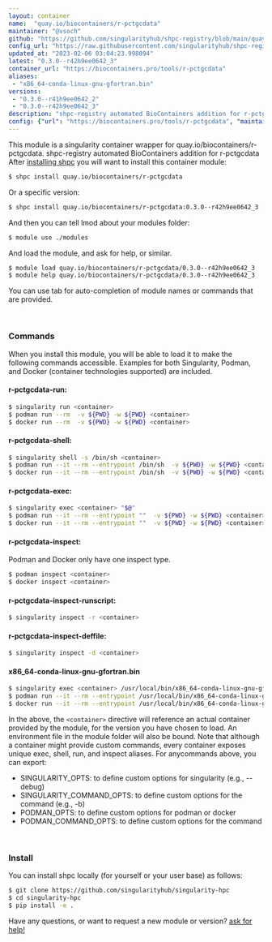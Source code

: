 ```yaml
---
layout: container
name:  "quay.io/biocontainers/r-pctgcdata"
maintainer: "@vsoch"
github: "https://github.com/singularityhub/shpc-registry/blob/main/quay.io/biocontainers/r-pctgcdata/container.yaml"
config_url: "https://raw.githubusercontent.com/singularityhub/shpc-registry/main/quay.io/biocontainers/r-pctgcdata/container.yaml"
updated_at: "2023-02-06 03:04:23.998094"
latest: "0.3.0--r42h9ee0642_3"
container_url: "https://biocontainers.pro/tools/r-pctgcdata"
aliases:
 - "x86_64-conda-linux-gnu-gfortran.bin"
versions:
 - "0.3.0--r41h9ee0642_2"
 - "0.3.0--r42h9ee0642_3"
description: "shpc-registry automated BioContainers addition for r-pctgcdata"
config: {"url": "https://biocontainers.pro/tools/r-pctgcdata", "maintainer": "@vsoch", "description": "shpc-registry automated BioContainers addition for r-pctgcdata", "latest": {"0.3.0--r42h9ee0642_3": "sha256:d198c5876be29e615eff5273d83a0ca7ff5428c589428f145379b857001391f9"}, "tags": {"0.3.0--r41h9ee0642_2": "sha256:9645f369bc68715dfde8b2ce507e01cbfc2c0f7c030cb5578445676a18473991", "0.3.0--r42h9ee0642_3": "sha256:d198c5876be29e615eff5273d83a0ca7ff5428c589428f145379b857001391f9"}, "docker": "quay.io/biocontainers/r-pctgcdata", "aliases": {"x86_64-conda-linux-gnu-gfortran.bin": "/usr/local/bin/x86_64-conda-linux-gnu-gfortran.bin"}}
---
```


This module is a singularity container wrapper for quay.io/biocontainers/r-pctgcdata.
shpc-registry automated BioContainers addition for r-pctgcdata
After [installing shpc](#install) you will want to install this container module:


```bash
$ shpc install quay.io/biocontainers/r-pctgcdata
```

Or a specific version:

```bash
$ shpc install quay.io/biocontainers/r-pctgcdata:0.3.0--r42h9ee0642_3
```

And then you can tell lmod about your modules folder:

```bash
$ module use ./modules
```

And load the module, and ask for help, or similar.

```bash
$ module load quay.io/biocontainers/r-pctgcdata/0.3.0--r42h9ee0642_3
$ module help quay.io/biocontainers/r-pctgcdata/0.3.0--r42h9ee0642_3
```

You can use tab for auto-completion of module names or commands that are provided.

<br>

### Commands

When you install this module, you will be able to load it to make the following commands accessible.
Examples for both Singularity, Podman, and Docker (container technologies supported) are included.

#### r-pctgcdata-run:

```bash
$ singularity run <container>
$ podman run --rm  -v ${PWD} -w ${PWD} <container>
$ docker run --rm  -v ${PWD} -w ${PWD} <container>
```

#### r-pctgcdata-shell:

```bash
$ singularity shell -s /bin/sh <container>
$ podman run --it --rm --entrypoint /bin/sh  -v ${PWD} -w ${PWD} <container>
$ docker run --it --rm --entrypoint /bin/sh  -v ${PWD} -w ${PWD} <container>
```

#### r-pctgcdata-exec:

```bash
$ singularity exec <container> "$@"
$ podman run --it --rm --entrypoint ""  -v ${PWD} -w ${PWD} <container> "$@"
$ docker run --it --rm --entrypoint ""  -v ${PWD} -w ${PWD} <container> "$@"
```

#### r-pctgcdata-inspect:

Podman and Docker only have one inspect type.

```bash
$ podman inspect <container>
$ docker inspect <container>
```

#### r-pctgcdata-inspect-runscript:

```bash
$ singularity inspect -r <container>
```

#### r-pctgcdata-inspect-deffile:

```bash
$ singularity inspect -d <container>
```


#### x86_64-conda-linux-gnu-gfortran.bin

```bash
$ singularity exec <container> /usr/local/bin/x86_64-conda-linux-gnu-gfortran.bin
$ podman run --it --rm --entrypoint /usr/local/bin/x86_64-conda-linux-gnu-gfortran.bin   -v ${PWD} -w ${PWD} <container> -c " $@"
$ docker run --it --rm --entrypoint /usr/local/bin/x86_64-conda-linux-gnu-gfortran.bin   -v ${PWD} -w ${PWD} <container> -c " $@"
```



In the above, the `<container>` directive will reference an actual container provided
by the module, for the version you have chosen to load. An environment file in the
module folder will also be bound. Note that although a container
might provide custom commands, every container exposes unique exec, shell, run, and
inspect aliases. For anycommands above, you can export:

 - SINGULARITY_OPTS: to define custom options for singularity (e.g., --debug)
 - SINGULARITY_COMMAND_OPTS: to define custom options for the command (e.g., -b)
 - PODMAN_OPTS: to define custom options for podman or docker
 - PODMAN_COMMAND_OPTS: to define custom options for the command

<br>

### Install

You can install shpc locally (for yourself or your user base) as follows:

```bash
$ git clone https://github.com/singularityhub/singularity-hpc
$ cd singularity-hpc
$ pip install -e .
```

Have any questions, or want to request a new module or version? [ask for help!](https://github.com/singularityhub/singularity-hpc/issues)